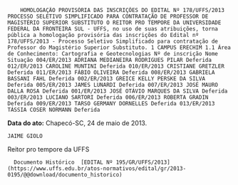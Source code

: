         HOMOLOGAÇÃO PROVISÓRIA DAS INSCRIÇÕES DO EDITAL Nº 178/UFFS/2013  PROCESSO SELETIVO SIMPLIFICADO PARA CONTRATAÇÃO DE PROFESSOR DE MAGISTÉRIO SUPERIOR SUBSTITUTO O REITOR PRO TEMPORE DA UNIVERSIDADE FEDERAL DA FRONTEIRA SUL - UFFS, no uso de suas atribuições, torna pública a homologação provisória das inscrições do Edital nº 178/UFFS/2013 - Processo Seletivo Simplificado para contratação de Professor do Magistério Superior Substituto. 1 CAMPUS ERECHIM 1.1 Área de Conhecimento: Cartografia e Geotecnologias Nº de inscrição Nome Situação 004/ER/2013 ADRIANA MEDIANEIRA RODRIGUES PILAR Deferida 012/ER/2013 CAROLINE MUNTINI Deferida 010/ER/2013 CRISTIANE GRETZLER Deferida 011/ER/2013 FÁBIO OLIVEIRA Deferida 008/ER/2013 GABRIELA BASSANI FAHL Deferida 002/ER/2013 GREICE KELLY PERSKE DA SILVA Deferida 005/ER/2013 JAMES LUNARDI Deferida 007/ER/2013 JOSÉ MAURO DALLA ROSA Deferida 001/ER/2013 JOSÉ OTÁVIO MARQUES DA SILVA Deferida 003/ER/2013 LUCIANO SARTORI Deferida 006/ER/2013 ROBERTA GRADIN Deferida 009/ER/2013 TARSO GERMANY DORNELLES Deferida 013/ER/2013 TÁSSIA COSER NORMANN Deferida 

   **Data do ato:** Chapecó-SC, 24 de maio de 2013.   
 

    JAIME GIOLO   
 Reitor pro tempore da UFFS 

      Documento Histórico  [EDITAL Nº 195/GR/UFFS/2013](https://www.uffs.edu.br/atos-normativos/edital/gr/2013-0195/@@download/documento_historico)     
      